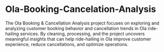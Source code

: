 # Ola-Booking-Cancelation-Analysis
The Ola Booking &amp; Cancellation Analysis project focuses on exploring and analyzing customer booking behavior and cancellation trends in Ola ride-hailing services. By cleaning, processing, and the project uncovers meaningful insights that can help ride-hailing in Ola improve customer experience, reduce cancellations, and optimize operations.
